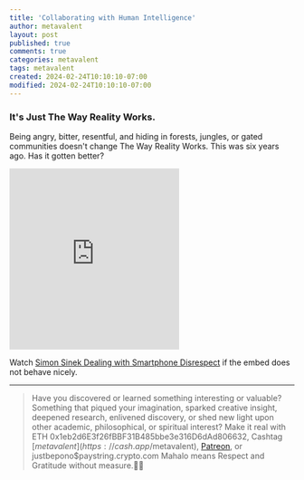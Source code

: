```yaml
---
title: 'Collaborating with Human Intelligence'
author: metavalent
layout: post
published: true
comments: true
categories: metavalent
tags: metavalent
created: 2024-02-24T10:10:10-07:00
modified: 2024-02-24T10:10:10-07:00
---
```


### It's Just The Way Reality Works.

Being angry, bitter, resentful, and hiding in forests, jungles, or gated communities doesn't change The Way Reality Works. This was six years ago. Has it gotten better?

<!-- YouTube player -->
<iframe id="ytplayer" type="text/html" class="center loading=”lazy” width="560" height="320" src="https://www.youtube.com/embed/HTGRMWhclgM" frameborder="0"></iframe>

Watch [Simon Sinek Dealing with Smartphone Disrespect](https://youtu.be/HTGRMWhclgM) if the embed does not behave nicely.

---
> Have you discovered or learned something interesting or valuable? Something that piqued your imagination, sparked creative insight, deepened research, enlivened discovery, or shed new light upon other academic, philosophical, or spiritual interest? Make it real with ETH 0x1eb2d6E3f26fBBF31B485bbe3e316D6dAd806632, Cashtag [$metavalent](https://cash.app/$metavalent), [Patreon](https://patreon.com/metavalent), or justbepono$paystring.crypto.com Mahalo means Respect and Gratitude without measure.🙏🏼
